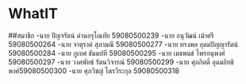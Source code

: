 # WhatIT

##สมาชิก
-นาย ปัญจรัตน์ ด่านอรุโณทัย 59080500239
-นาย อนุวัฒน์ เม้าศรี 59080500264
-นาย จาตุรงค์  สุภามณี 59080500277
-นาย ทรงพล อุดมปัญญารัตน์ 59080500284
-นาย ภูเบศ  ธัมมปที 59080500295
-นาย เมธพนธ์ ไพรอนุพงศ์ 59080500297
-นาย วงศพัทธ์ รัตนวิจารณ์ 59080500299
-นาย ศุภกิตติ์  อุดมอิทธิพงศ์59080500300
-นาย ศุภวิชญ์ ไตรวีระกุล 59080500318







